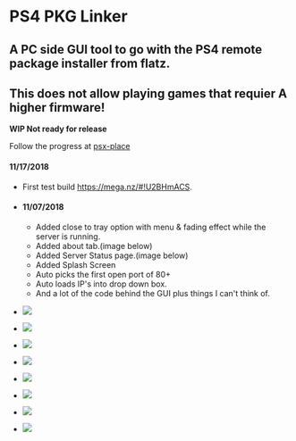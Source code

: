 # PS4 PKG Linker
## A PC side GUI tool to go with the PS4 remote package installer from flatz.
## This does not allow playing games that requier A higher firmware!
**WIP Not ready for release** 

Follow the progress at [psx-place](http://www.psx-place.com/threads/wip-ps4-pkg-linker.21301/)

 #### 11/17/2018
  * First test build https://mega.nz/#!U2BHmACS.

* #### 11/07/2018
  * Added close to tray option with menu & fading effect while the server is running.
  * Added about tab.(image below)
  * Added Server Status page.(image below)
  * Added Splash Screen
  * Auto picks the first open port of 80+
  * Auto loads IP's into drop down box.
  * And a lot of the code behind the GUI plus things I can't think of.





* ![](https://i.imgur.com/VU59aM9m.png?1)
* ![](https://i.imgur.com/F3lYIygm.png)
* ![](https://i.imgur.com/SlwQqdjm.png)
* ![](https://i.imgur.com/yjgKntwm.png)
* ![](https://i.imgur.com/s8WjIHfm.png)
* ![](https://i.imgur.com/UhCXP5em.png)
* ![](https://i.imgur.com/qnBX89Cm.png)
* ![](https://i.imgur.com/fsx9uX4m.png)

